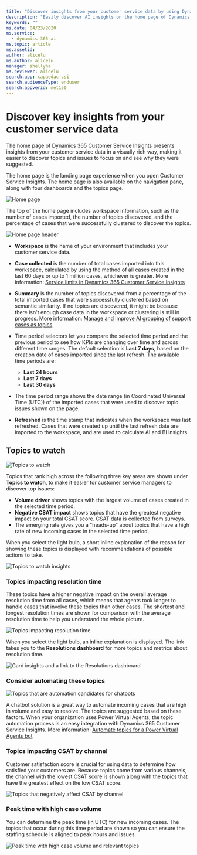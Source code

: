 ```yaml
---
title: "Discover insights from your customer service data by using Dynamics 365 Customer Service Insights"
description: "Easily discover AI insights on the home page of Dynamics 365 Customer Service Insights"
keywords: ""
ms.date: 04/23/2020
ms.service:
  - dynamics-365-ai
ms.topic: article
ms.assetid: 
author: alicelu
ms.author: alicelu
manager: shellyha
ms.reviewer: alicelu
search.app: capaedac-csi
search.audienceType: enduser
search.appverid: met150
---
```


# Discover key insights from your customer service data

The home page of Dynamics 365 Customer Service Insights presents insights from your customer service data in a visually rich way, making it easier to discover topics and issues to focus on and see why they were suggested.

The home page is the landing page experience when you open Customer Service Insights. The home page is also available on the navigation pane, along with four dashboards and the topics page.

![Home page](media/home.png "Home page")

The top of the home page includes workspace information, such as the number of cases imported, the number of topics discovered, and the percentage of cases that were successfully clustered to discover the topics.

![Home page header](media/home_header.png "Home page header")
<!--Suggest using bold only for UI elements.-->
- **Workspace** is the name of your environment that includes<!--Suggested.--> your customer service data.
- **Case collected** is the number of total cases imported into this workspace, calculated by using the method of all cases created in the last 60 days or up to 1 million cases, whichever is greater. More information: [Service limits in Dynamics 365 Customer Service Insights](service-limits.md)

- **Summary**<!--Edit okay? Or is the screenshot out of date? --> is the number of topics discovered from a percentage of the total imported cases that were successfully clustered based on semantic similarity. If no topics are discovered, it might be because there isn't enough case data in the workspace or clustering is still in progress. More information: [Manage and improve AI grouping of support cases as topics](topics-page.md#troubleshooting-empty-topics-page)

- Time period selectors let you compare the selected time period and the previous period to see how KPIs are changing over time and across different time ranges. The default selection is **Last 7 days**, based on the creation date of cases imported since the last refresh. The available time periods are:<!--Suggested, to put the list in context. -->
  - **Last 24 hours**
  - **Last 7 days**
  - **Last 30 days**
- The time period range shows the date range (in Coordinated Universal Time (UTC))<!--Via Writing Style Guide--> of the imported cases that were used to discover topic issues shown on the page.  
- **Refreshed** is the time stamp that indicates when the workspace was last refreshed. Cases that were created up until the last refresh date are imported to the workspace, and are used to calculate AI and BI insights.

## Topics to watch
<!--Can you modify this image so it doesn't have such obvious typos "froizen due to unauthirized access"? They're distracting!-->
![Topics to watch](media/home_topicstowatch.png "Topics to watch")

Topics that rank high across the following three key areas are shown under **Topics to watch**, to make it easier for customer service managers to discover top issues:
  
- **Volume driver** shows topics with the largest volume of cases created in the selected time period.
- **Negative CSAT impact** shows topics that have the greatest negative impact on your total CSAT score. CSAT data is collected from surveys.
- The emerging rate gives you a "heads-up" about topics that have a high rate of new incoming cases in the selected time period.

When you select the light bulb<!--Recommend creating an inline graphic of a light bulb and using it here.-->, a short inline explanation of the reason for showing these topics is displayed with recommendations of possible actions to take.<!--I disagree with including this image; it adds no information at all to the article, and when (not if!) the UI text changes, it will have to be updated. -->

![Topics to watch insights](media/home_topicstowatch_insights.png "Topics to watch insights")

### Topics impacting resolution time
<!--Neeraja, can you talk to anyone about violating Microsoft style? Which has always -since the 1990s - said to use "impact" only as a noun. As a verb, use affect or another synonym.-->
These topics have a higher negative impact on the overall average resolution time from all cases, which means that agents took longer to handle cases that involve these topics<!--I don't know that "cases in these topics" is the best way to put it. Maybe could be "cases that are classified into these topics"? --> than other cases. The shortest and longest resolution times are shown for comparison with the average resolution time to help you understand the whole picture.

![Topics impacting resolution time](media/home_avgrestime.png "Topics impacting resolution time")

When you select the light bulb<!--inline graphic would be nice here, then you wouldn't have to supply the image below.-->, an inline explanation is displayed. The link<!--This could be an inline graphic too. --> takes you to the **Resolutions dashboard** for more topics and metrics about resolution time.

![Card insights and a link to the Resolutions dashboard](media/home_resolution_icons.png "Card insights and a link to the Resolutions dashboard")

### Consider automating these topics

![Topics that are automation candidates for chatbots](media/home_automationcandidates.png "Topics that are automation candidates for chatbots")

A chatbot solution is a great way to automate incoming cases that are high in volume and easy to resolve. The topics are suggested based on these factors. When your organization uses Power Virtual Agents, the topic automation process is an easy integration with Dynamics 365 Customer Service Insights. More information: [Automate topics for a Power Virtual Agents bot](automate-topics)

### Topics impacting CSAT by channel

Customer satisfaction score is crucial for using data to determine how satisfied your customers are. Because topics come from various channels, the channel with the lowest CSAT score is shown along with the topics that have the greatest effect on the low CSAT score.<!--Suggested.-->

![Topics that negatively affect CSAT by channel](media/home_csatchannel.png "Topics that negatively affect CSAT by channel")

### Peak time with high case volume

You can determine the peak time (in UTC) for new incoming cases. The topics that occur during this time period are shown so you can ensure the staffing schedule is aligned to peak hours and issues.

![Peak time with high case volume and relevant topics](media/home_peaktime.png "Peak time with high case volume and relevant topics")